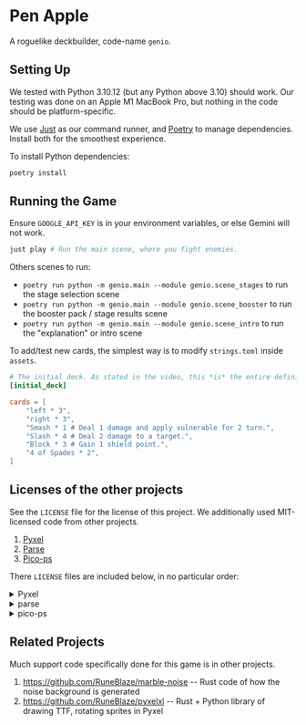 Pen Apple
=============

A roguelike deckbuilder, code-name `genio`.

## Setting Up

We tested with Python 3.10.12 (but any Python above 3.10) should work. Our testing was done on an Apple M1 MacBook Pro, but nothing in the code should be platform-specific.

We use [Just](https://github.com/casey/just) as our command runner, and [Poetry](https://python-poetry.org/) to manage dependencies. Install both for the smoothest experience.

To install Python dependencies:

```bash
poetry install
```

## Running the Game

Ensure `GOOGLE_API_KEY` is in your environment variables, or else Gemini will not work.

```bash
just play # Run the main scene, where you fight enemies.
```

Others scenes to run:

 - `poetry run python -m genio.main --module genio.scene_stages` to run the stage selection scene
 - `poetry run python -m genio.main --module genio.scene_booster` to run the booster pack / stage results scene
 - `poetry run python -m genio.main --module genio.scene_intro` to run the "explanation" or intro scene

To add/test new cards, the simplest way is to modify `strings.toml` inside `assets`.

```toml
# The initial deck. As stated in the video, this *is* the entire definition of the cards. Not pre-programmed logic is needed.
[initial_deck]

cards = [
    "left * 3",
    "right * 3",
    "Smash * 1 # Deal 1 damage and apply vulnerable for 2 turn.",
    "Slash * 4 # Deal 2 damage to a target.",
    "Block * 3 # Gain 1 shield point.",
    "4 of Spades * 2",
]
```

## Licenses of the other projects

See the `LICENSE` file for the license of this project. We additionally used MIT-licensed code from other projects.

 1. [Pyxel](https://github.com/kitao/pyxel)
 2. [Parse](https://github.com/r1chardj0n3s/parse)
 3. [Pico-ps](https://github.com/MaxwellDexter/pico-ps)

There `LICENSE` files are included below, in no particular order:

<details>
<summary>Pyxel</summary>
<pre>
MIT License

Copyright (c) 2018 Takashi Kitao

Permission is hereby granted, free of charge, to any person obtaining a copy
of this software and associated documentation files (the "Software"), to deal
in the Software without restriction, including without limitation the rights
to use, copy, modify, merge, publish, distribute, sublicense, and/or sell
copies of the Software, and to permit persons to whom the Software is
furnished to do so, subject to the following conditions:

The above copyright notice and this permission notice shall be included in all
copies or substantial portions of the Software.

THE SOFTWARE IS PROVIDED "AS IS", WITHOUT WARRANTY OF ANY KIND, EXPRESS OR
IMPLIED, INCLUDING BUT NOT LIMITED TO THE WARRANTIES OF MERCHANTABILITY,
FITNESS FOR A PARTICULAR PURPOSE AND NONINFRINGEMENT. IN NO EVENT SHALL THE
AUTHORS OR COPYRIGHT HOLDERS BE LIABLE FOR ANY CLAIM, DAMAGES OR OTHER
LIABILITY, WHETHER IN AN ACTION OF CONTRACT, TORT OR OTHERWISE, ARISING FROM,
OUT OF OR IN CONNECTION WITH THE SOFTWARE OR THE USE OR OTHER DEALINGS IN THE
SOFTWARE.
</pre>
</details>

<details>
<summary>parse</summary>
<pre>
Copyright (c) 2012-2019 Richard Jones <richard@python.org>

Permission is hereby granted, free of charge, to any person obtaining a copy
of this software and associated documentation files (the "Software"), to deal
in the Software without restriction, including without limitation the rights
to use, copy, modify, merge, publish, distribute, sublicense, and/or sell
copies of the Software, and to permit persons to whom the Software is
furnished to do so, subject to the following conditions:

 The above copyright notice and this permission notice shall be included in
 all copies or substantial portions of the Software.

THE SOFTWARE IS PROVIDED "AS IS", WITHOUT WARRANTY OF ANY KIND, EXPRESS OR
IMPLIED, INCLUDING BUT NOT LIMITED TO THE WARRANTIES OF MERCHANTABILITY,
FITNESS FOR A PARTICULAR PURPOSE AND NONINFRINGEMENT. IN NO EVENT SHALL THE
AUTHORS OR COPYRIGHT HOLDERS BE LIABLE FOR ANY CLAIM, DAMAGES OR OTHER
LIABILITY, WHETHER IN AN ACTION OF CONTRACT, TORT OR OTHERWISE, ARISING FROM,
OUT OF OR IN CONNECTION WITH THE SOFTWARE OR THE USE OR OTHER DEALINGS IN THE
SOFTWARE.
</pre>
</details>


<details>
<summary>pico-ps</summary>
<pre>
MIT License

Copyright (c) 2020 MaxwellDexter

Permission is hereby granted, free of charge, to any person obtaining a copy
of this software and associated documentation files (the "Software"), to deal
in the Software without restriction, including without limitation the rights
to use, copy, modify, merge, publish, distribute, sublicense, and/or sell
copies of the Software, and to permit persons to whom the Software is
furnished to do so, subject to the following conditions:

The above copyright notice and this permission notice shall be included in all
copies or substantial portions of the Software.

THE SOFTWARE IS PROVIDED "AS IS", WITHOUT WARRANTY OF ANY KIND, EXPRESS OR
IMPLIED, INCLUDING BUT NOT LIMITED TO THE WARRANTIES OF MERCHANTABILITY,
FITNESS FOR A PARTICULAR PURPOSE AND NONINFRINGEMENT. IN NO EVENT SHALL THE
AUTHORS OR COPYRIGHT HOLDERS BE LIABLE FOR ANY CLAIM, DAMAGES OR OTHER
LIABILITY, WHETHER IN AN ACTION OF CONTRACT, TORT OR OTHERWISE, ARISING FROM,
OUT OF OR IN CONNECTION WITH THE SOFTWARE OR THE USE OR OTHER DEALINGS IN THE
SOFTWARE.
</pre>
</details>


## Related Projects

Much support code specifically done for this game is in other projects.

 1. https://github.com/RuneBlaze/marble-noise -- Rust code of how the noise background is generated
 2. https://github.com/RuneBlaze/pyxelxl -- Rust + Python library of drawing TTF, rotating sprites in Pyxel